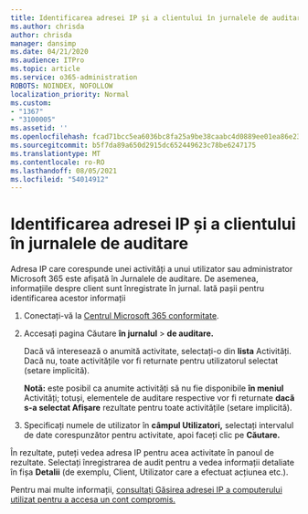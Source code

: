 ```yaml
---
title: Identificarea adresei IP și a clientului în jurnalele de auditare
ms.author: chrisda
author: chrisda
manager: dansimp
ms.date: 04/21/2020
ms.audience: ITPro
ms.topic: article
ms.service: o365-administration
ROBOTS: NOINDEX, NOFOLLOW
localization_priority: Normal
ms.custom:
- "1367"
- "3100005"
ms.assetid: ''
ms.openlocfilehash: fcad71bcc5ea6036bc8fa25a9be38caabc4d0889ee01ea86e23065333d5fce0a
ms.sourcegitcommit: b5f7da89a650d2915dc652449623c78be6247175
ms.translationtype: MT
ms.contentlocale: ro-RO
ms.lasthandoff: 08/05/2021
ms.locfileid: "54014912"
---
```

# <a name="identify-ip-address-and-client-in-audit-logs"></a>Identificarea adresei IP și a clientului în jurnalele de auditare

Adresa IP care corespunde unei activități a unui utilizator sau administrator Microsoft 365 este afișată în Jurnalele de auditare. De asemenea, informațiile despre client sunt înregistrate în jurnal. Iată pașii pentru identificarea acestor informații

1. Conectați-vă la [Centrul Microsoft 365 conformitate](https://protection.office.com/).

2. Accesați pagina Căutare **în jurnalul**  >  **de auditare.**

   Dacă vă interesează o anumită activitate, selectați-o din **lista** Activități. Dacă nu, toate activitățile vor fi returnate pentru utilizatorul selectat (setare implicită).

   **Notă:** este posibil ca anumite activități să nu fie disponibile **în meniul** Activități; totuși, elementele de auditare respective vor fi returnate **dacă s-a selectat Afișare** rezultate pentru toate activitățile (setare implicită).

3. Specificați numele de utilizator în **câmpul Utilizatori,** selectați intervalul de date corespunzător pentru activitate, apoi faceți clic pe **Căutare.**

În rezultate, puteți vedea adresa IP pentru acea activitate în panoul de rezultate. Selectați înregistrarea de audit pentru a vedea informații detaliate în fișa **Detalii** (de exemplu, Client, Utilizator care a efectuat acțiunea etc.).

Pentru mai multe informații, [consultați Găsirea adresei IP a computerului utilizat pentru a accesa un cont compromis.](/microsoft-365/compliance/auditing-troubleshooting-scenarios#find-the-ip-address-of-the-computer-used-to-access-a-compromised-account)
